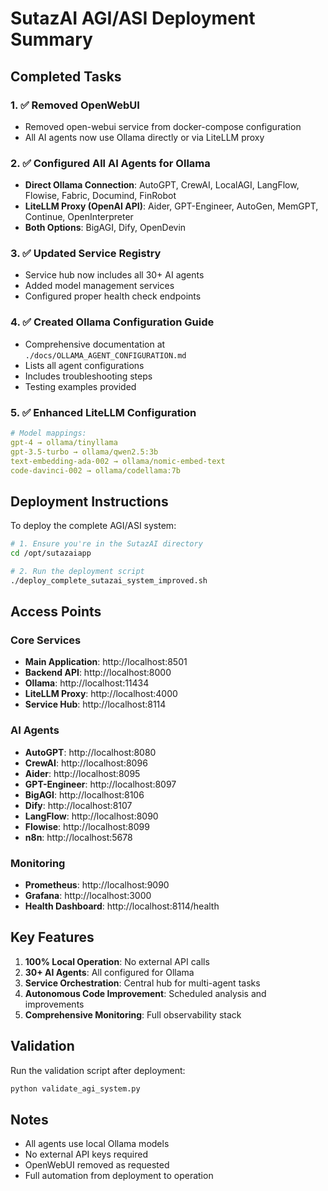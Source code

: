 # SutazAI AGI/ASI Deployment Summary

## Completed Tasks

### 1. ✅ Removed OpenWebUI
- Removed open-webui service from docker-compose configuration
- All AI agents now use Ollama directly or via LiteLLM proxy

### 2. ✅ Configured All AI Agents for Ollama
- **Direct Ollama Connection**: AutoGPT, CrewAI, LocalAGI, LangFlow, Flowise, Fabric, Documind, FinRobot
- **LiteLLM Proxy (OpenAI API)**: Aider, GPT-Engineer, AutoGen, MemGPT, Continue, OpenInterpreter
- **Both Options**: BigAGI, Dify, OpenDevin

### 3. ✅ Updated Service Registry
- Service hub now includes all 30+ AI agents
- Added model management services
- Configured proper health check endpoints

### 4. ✅ Created Ollama Configuration Guide
- Comprehensive documentation at `./docs/OLLAMA_AGENT_CONFIGURATION.md`
- Lists all agent configurations
- Includes troubleshooting steps
- Testing examples provided

### 5. ✅ Enhanced LiteLLM Configuration
```yaml
# Model mappings:
gpt-4 → ollama/tinyllama
gpt-3.5-turbo → ollama/qwen2.5:3b
text-embedding-ada-002 → ollama/nomic-embed-text
code-davinci-002 → ollama/codellama:7b
```

## Deployment Instructions

To deploy the complete AGI/ASI system:

```bash
# 1. Ensure you're in the SutazAI directory
cd /opt/sutazaiapp

# 2. Run the deployment script
./deploy_complete_sutazai_system_improved.sh
```

## Access Points

### Core Services
- **Main Application**: http://localhost:8501
- **Backend API**: http://localhost:8000
- **Ollama**: http://localhost:11434
- **LiteLLM Proxy**: http://localhost:4000
- **Service Hub**: http://localhost:8114

### AI Agents
- **AutoGPT**: http://localhost:8080
- **CrewAI**: http://localhost:8096
- **Aider**: http://localhost:8095
- **GPT-Engineer**: http://localhost:8097
- **BigAGI**: http://localhost:8106
- **Dify**: http://localhost:8107
- **LangFlow**: http://localhost:8090
- **Flowise**: http://localhost:8099
- **n8n**: http://localhost:5678

### Monitoring
- **Prometheus**: http://localhost:9090
- **Grafana**: http://localhost:3000
- **Health Dashboard**: http://localhost:8114/health

## Key Features

1. **100% Local Operation**: No external API calls
2. **30+ AI Agents**: All configured for Ollama
3. **Service Orchestration**: Central hub for multi-agent tasks
4. **Autonomous Code Improvement**: Scheduled analysis and improvements
5. **Comprehensive Monitoring**: Full observability stack

## Validation

Run the validation script after deployment:
```bash
python validate_agi_system.py
```

## Notes

- All agents use local Ollama models
- No external API keys required
- OpenWebUI removed as requested
- Full automation from deployment to operation